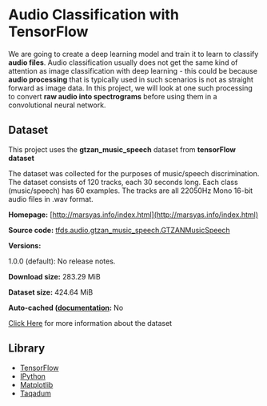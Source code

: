 # Audio Classification with TensorFlow
We are going to create a deep learning model and train it to learn to classify **audio files**. Audio classification usually does not get the same kind of attention as image classification with deep learning - this could be because **audio processing** that is typically used in such scenarios is not as straight forward as image data. In this project, we will look at one such processing to convert **raw audio into spectrograms** before using them in a convolutional neural network.

## Dataset
This project uses the **gtzan_music_speech** dataset from **tensorFlow dataset**

The dataset was collected for the purposes of music/speech discrimination. The dataset consists of 120 tracks, each 30 seconds long. Each class (music/speech) has 60 examples. The tracks are all 22050Hz Mono 16-bit audio files in .wav format.

**Homepage:**  [http://marsyas.info/index.html](http://marsyas.info/index.html)

**Source code:** [tfds.audio.gtzan_music_speech.GTZANMusicSpeech](https://github.com/tensorflow/datasets/tree/master/tensorflow_datasets/audio/gtzan_music_speech/gtzan_music_speech.py)

**Versions:**

1.0.0 (default): No release notes.

**Download size:** 283.29 MiB

**Dataset size:** 424.64 MiB

**Auto-cached ([documentation](https://www.tensorflow.org/datasets/performances#auto-caching):** No

[Click Here](https://www.tensorflow.org/datasets/catalog/gtzan_music_speech) for more information about the dataset

## Library
- [TensorFlow](https://www.tensorflow.org/)
- [IPython](https://ipython.org/)
- [Matplotlib](https://matplotlib.org/)
- [Taqadum](https://tqdm.github.io/)


